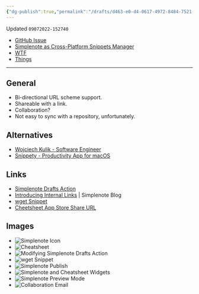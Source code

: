 ```yaml
---
{"dg-publish":true,"permalink":"/drafts/d463-e0-d4-0617-4972-8484-7521-c466-b2-c0/","dgHomeLink":true,"dgPassFrontmatter":false}
---
```


Updated `09072022-152740`

- [GitHub Issue](https://github.com/extratone/bilge/issues/340) 
- [Simplenote as Cross-Platform Snippets Manager](drafts://open?uuid=2000267B-6381-42E8-BACF-59166C5467A5)
- [WTF](https://davidblue.wtf/drafts/D463E0D4-0617-4972-8484-7521C466B2C0.html)
- [Things](things:///show?id=F2vk29q44yThT8ob4JJ4cw)

---

<script src="https://gist.github.com/extratone/d914efacfa35e77705c2d09ad8999993.js"></script>

## General

- Bi-directional URL scheme support.
- Shareable with a link.
- Collaboration?
- Not easy to sync with a repository, unfortunately.

## Alternatives

- [Wojciech Kulik - Software Engineer](https://wojciechkulik.pl/)
- [Snippety - Productivity App for macOS](https://snippety.app/)

## Links

- [Simplenote Drafts Action](https://actions.getdrafts.com/a/1Ih)
- [Introducing Internal Links](https://simplenote.com/2020/11/03/introducing-internal-links/) | Simplenote Blog
- [wget Snippet](http://simp.ly/publish/Ngc6PM)
- [Cheetsheet App Store Share URL](https://apps.apple.com/us/app/cheatsheet-notes-widget/id914665829)

## Images

- ![Simplenote Icon](https://i.snap.as/rN7Fg1R7.png)
- ![Cheatsheet](https://i.snap.as/ueVpR6sS.png)
- ![Modifying Simplenote Drafts Action](https://i.snap.as/blTj05tO.png)
- ![wget Snippet](https://i.snap.as/eTpBiw6z.png)
- ![Simplenote Publish](https://i.snap.as/H7Kz2SOE.png)
- ![Simplenote and Cheatsheet Widgets](https://i.snap.as/Uug9y6Pk.png)
- ![Simplenote Preview Mode](https://i.snap.as/o4YNUSBi.png)
- ![Collaboration Email](https://i.snap.as/jrNT2Tqr.png)